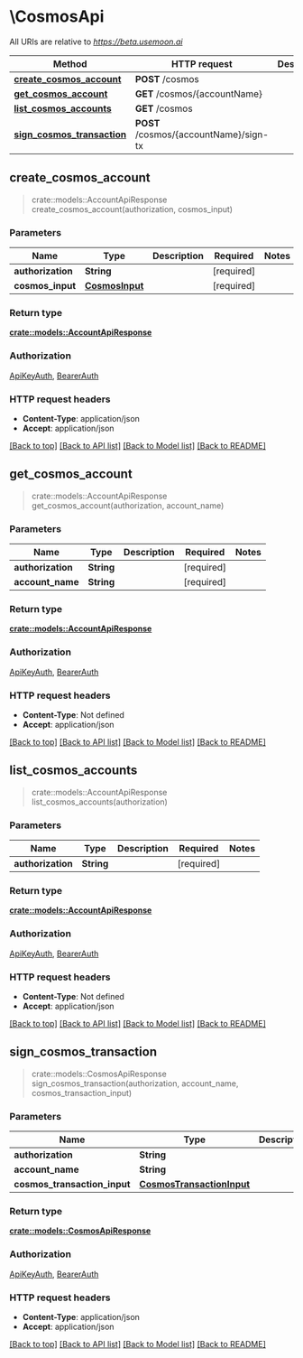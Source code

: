 # \CosmosApi

All URIs are relative to _https://beta.usemoon.ai_

| Method                                                                  | HTTP request                           | Description |
| ----------------------------------------------------------------------- | -------------------------------------- | ----------- |
| [**create\_cosmos\_account**](cosmosapi.md#create\_cosmos\_account)     | **POST** /cosmos                       |             |
| [**get\_cosmos\_account**](cosmosapi.md#get\_cosmos\_account)           | **GET** /cosmos/{accountName}          |             |
| [**list\_cosmos\_accounts**](cosmosapi.md#list\_cosmos\_accounts)       | **GET** /cosmos                        |             |
| [**sign\_cosmos\_transaction**](cosmosapi.md#sign\_cosmos\_transaction) | **POST** /cosmos/{accountName}/sign-tx |             |

## create\_cosmos\_account

> crate::models::AccountApiResponse create\_cosmos\_account(authorization, cosmos\_input)

### Parameters

| Name              | Type                              | Description | Required    | Notes |
| ----------------- | --------------------------------- | ----------- | ----------- | ----- |
| **authorization** | **String**                        |             | \[required] |       |
| **cosmos\_input** | [**CosmosInput**](cosmosinput.md) |             | \[required] |       |

### Return type

[**crate::models::AccountApiResponse**](../../rust/docs/AccountAPIResponse.md)

### Authorization

[ApiKeyAuth](./#ApiKeyAuth), [BearerAuth](./#BearerAuth)

### HTTP request headers

* **Content-Type**: application/json
* **Accept**: application/json

[\[Back to top\]](cosmosapi.md) [\[Back to API list\]](./#documentation-for-api-endpoints) [\[Back to Model list\]](./#documentation-for-models) [\[Back to README\]](./)

## get\_cosmos\_account

> crate::models::AccountApiResponse get\_cosmos\_account(authorization, account\_name)

### Parameters

| Name              | Type       | Description | Required    | Notes |
| ----------------- | ---------- | ----------- | ----------- | ----- |
| **authorization** | **String** |             | \[required] |       |
| **account\_name** | **String** |             | \[required] |       |

### Return type

[**crate::models::AccountApiResponse**](../../rust/docs/AccountAPIResponse.md)

### Authorization

[ApiKeyAuth](./#ApiKeyAuth), [BearerAuth](./#BearerAuth)

### HTTP request headers

* **Content-Type**: Not defined
* **Accept**: application/json

[\[Back to top\]](cosmosapi.md) [\[Back to API list\]](./#documentation-for-api-endpoints) [\[Back to Model list\]](./#documentation-for-models) [\[Back to README\]](./)

## list\_cosmos\_accounts

> crate::models::AccountApiResponse list\_cosmos\_accounts(authorization)

### Parameters

| Name              | Type       | Description | Required    | Notes |
| ----------------- | ---------- | ----------- | ----------- | ----- |
| **authorization** | **String** |             | \[required] |       |

### Return type

[**crate::models::AccountApiResponse**](../../rust/docs/AccountAPIResponse.md)

### Authorization

[ApiKeyAuth](./#ApiKeyAuth), [BearerAuth](./#BearerAuth)

### HTTP request headers

* **Content-Type**: Not defined
* **Accept**: application/json

[\[Back to top\]](cosmosapi.md) [\[Back to API list\]](./#documentation-for-api-endpoints) [\[Back to Model list\]](./#documentation-for-models) [\[Back to README\]](./)

## sign\_cosmos\_transaction

> crate::models::CosmosApiResponse sign\_cosmos\_transaction(authorization, account\_name, cosmos\_transaction\_input)

### Parameters

| Name                           | Type                                                    | Description | Required    | Notes |
| ------------------------------ | ------------------------------------------------------- | ----------- | ----------- | ----- |
| **authorization**              | **String**                                              |             | \[required] |       |
| **account\_name**              | **String**                                              |             | \[required] |       |
| **cosmos\_transaction\_input** | [**CosmosTransactionInput**](cosmostransactioninput.md) |             | \[required] |       |

### Return type

[**crate::models::CosmosApiResponse**](../../rust/docs/CosmosAPIResponse.md)

### Authorization

[ApiKeyAuth](./#ApiKeyAuth), [BearerAuth](./#BearerAuth)

### HTTP request headers

* **Content-Type**: application/json
* **Accept**: application/json

[\[Back to top\]](cosmosapi.md) [\[Back to API list\]](./#documentation-for-api-endpoints) [\[Back to Model list\]](./#documentation-for-models) [\[Back to README\]](./)
